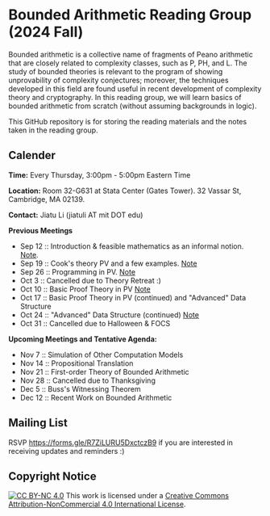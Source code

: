 # Bounded Arithmetic Reading Group (2024 Fall)

Bounded arithmetic is a collective name of fragments of Peano arithmetic that are closely related to complexity classes, such as P, PH, and L. The study of bounded theories is relevant to the program of showing unprovability of complexity conjectures; moreover, the techniques developed in this field are found useful in recent development of complexity theory and cryptography. In this reading group, we will learn basics of bounded arithmetic from scratch (without assuming backgrounds in logic). 

This GitHub repository is for storing the reading materials and the notes taken in the reading group.

## Calender

**Time:** Every Thursday, 3:00pm - 5:00pm Eastern Time

**Location:** Room 32-G631 at Stata Center (Gates Tower). 32 Vassar St, Cambridge, MA 02139.

**Contact:** Jiatu Li (jiatuli AT mit DOT edu)

**Previous Meetings**
- Sep 12 :: Introduction & feasible mathematics as an informal notion. [Note](/lec1-bounded-arithmetic.pdf).
- Sep 19 :: Cook's theory $\text{PV}$ and a few examples. [Note](lec2-def-of-pv.pdf)
- Sep 26 :: Programming in PV. [Note](lec3-programming-revised.pdf)
- Oct 3 :: Cancelled due to Theory Retreat :)
- Oct 10 :: Basic Proof Theory in PV [Note](lec4-proof.pdf)
- Oct 17 :: Basic Proof Theory in PV (continued) and "Advanced" Data Structure 
- Oct 24 :: "Advanced" Data Structure (continued) [Note](lec5-advanced-ds.pdf)
- Oct 31 :: Cancelled due to Halloween & FOCS
 
**Upcoming Meetings and Tentative Agenda:** 
- Nov 7 :: Simulation of Other Computation Models
- Nov 14 :: Propositional Translation
- Nov 21 :: First-order Theory of Bounded Arithmetic
- Nov 28 :: Cancelled due to Thanksgiving
- Dec 5 :: Buss's Witnessing Theorem
- Dec 12 :: Recent Work on Bounded Arithmetic

## Mailing List

RSVP https://forms.gle/R7ZiLURU5DxctczB9 if you are interested in receiving updates and reminders :) 

## Copyright Notice

[![CC BY-NC 4.0][cc-by-nc-shield]][cc-by-nc] This work is licensed under a
[Creative Commons Attribution-NonCommercial 4.0 International License][cc-by-nc].

[cc-by-nc]: https://creativecommons.org/licenses/by-nc/4.0/
[cc-by-nc-image]: https://licensebuttons.net/l/by-nc/4.0/88x31.png
[cc-by-nc-shield]: https://img.shields.io/badge/License-CC%20BY--NC%204.0-lightgrey.svg
